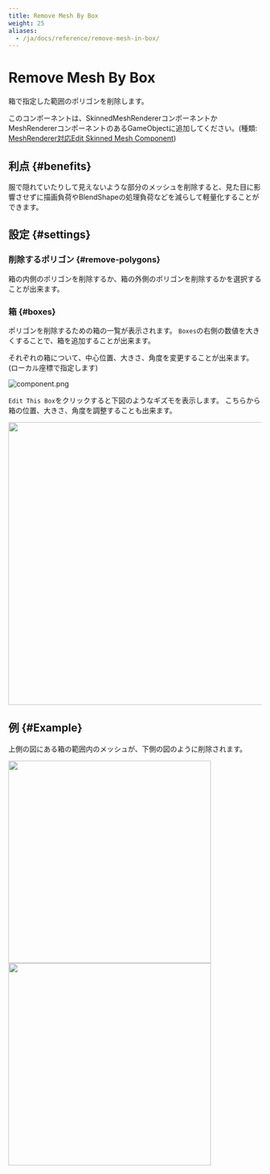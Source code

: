 ```yaml
---
title: Remove Mesh By Box
weight: 25
aliases: 
  - /ja/docs/reference/remove-mesh-in-box/
---
```


# Remove Mesh By Box

箱で指定した範囲のポリゴンを削除します。

このコンポーネントは、SkinnedMeshRendererコンポーネントかMeshRendererコンポーネントのあるGameObjectに追加してください。(種類: [MeshRenderer対応Edit Skinned Mesh Component](../../component-kind/edit-skinned-mesh-components#modifying-component))

## 利点 {#benefits}

服で隠れていたりして見えないような部分のメッシュを削除すると、見た目に影響させずに描画負荷やBlendShapeの処理負荷などを減らして軽量化することができます。

## 設定 {#settings}

### 削除するポリゴン {#remove-polygons}

箱の内側のポリゴンを削除するか、箱の外側のポリゴンを削除するかを選択することが出来ます。

### 箱 {#boxes}

ポリゴンを削除するための箱の一覧が表示されます。
`Boxes`の右側の数値を大きくすることで、箱を追加することが出来ます。

それぞれの箱について、中心位置、大きさ、角度を変更することが出来ます。(ローカル座標で指定します)

![component.png](component.png)

`Edit This Box`をクリックすると下図のようなギズモを表示します。
こちらから箱の位置、大きさ、角度を調整することも出来ます。

<img src="gizmo.png" width="563">

## 例 {#Example}

上側の図にある箱の範囲内のメッシュが、下側の図のように削除されます。

<img src="before.png" width="403">
<img src="after.png" width="403">
